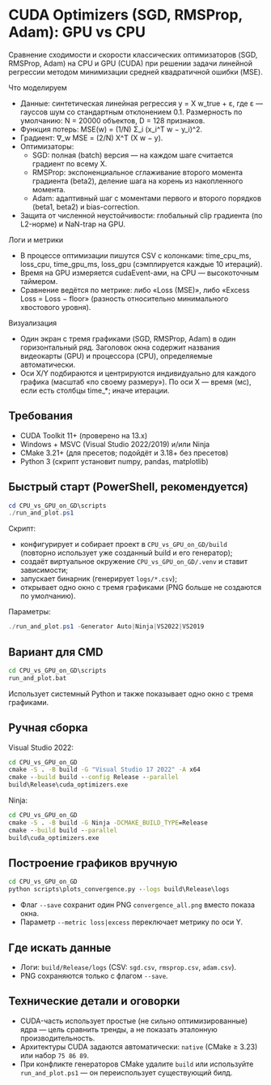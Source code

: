 # CUDA Optimizers (SGD, RMSProp, Adam): GPU vs CPU

Сравнение сходимости и скорости классических оптимизаторов (SGD, RMSProp, Adam) на CPU и GPU (CUDA) при решении задачи линейной регрессии методом минимизации средней квадратичной ошибки (MSE).

Что моделируем
- Данные: синтетическая линейная регрессия y = X w_true + ε, где ε — гауссов шум со стандартным отклонением 0.1. Размерность по умолчанию: N = 20000 объектов, D = 128 признаков.
- Функция потерь: MSE(w) = (1/N) Σ_i (x_i^T w − y_i)^2.
- Градиент: ∇_w MSE = (2/N) X^T (X w − y).
- Оптимизаторы:
  - SGD: полная (batch) версия — на каждом шаге считается градиент по всему X.
  - RMSProp: экспоненциальное сглаживание второго момента градиента (beta2), деление шага на корень из накопленного момента.
  - Adam: адаптивный шаг с моментами первого и второго порядков (beta1, beta2) и bias-correction.
- Защита от численной неустойчивости: глобальный clip градиента (по L2-норме) и NaN-trap на GPU.

Логи и метрики
- В процессе оптимизации пишутся CSV с колонками: time_cpu_ms, loss_cpu, time_gpu_ms, loss_gpu (сэмплируется каждые 10 итераций).
- Время на GPU измеряется cudaEvent-ами, на CPU — высокоточным таймером.
- Сравнение ведётся по метрике: либо «Loss (MSE)», либо «Excess Loss = Loss − floor» (разность относительно минимального хвостового уровня).

Визуализация
- Один экран с тремя графиками (SGD, RMSProp, Adam) в один горизонтальный ряд. Заголовок окна содержит названия видеокарты (GPU) и процессора (CPU), определяемые автоматически.
- Оси X/Y подбираются и центрируются индивидуально для каждого графика (масштаб «по своему размеру»). По оси X — время (мс), если есть столбцы time_*; иначе итерации.

## Требования
- CUDA Toolkit 11+ (проверено на 13.x)
- Windows + MSVC (Visual Studio 2022/2019) и/или Ninja
- CMake 3.21+ (для пресетов; подойдёт и 3.18+ без пресетов)
- Python 3 (скрипт установит numpy, pandas, matplotlib)

## Быстрый старт (PowerShell, рекомендуется)
```powershell
cd CPU_vs_GPU_on_GD\scripts
./run_and_plot.ps1
```
Скрипт:
- конфигурирует и собирает проект в `CPU_vs_GPU_on_GD/build` (повторно использует уже созданный build и его генератор);
- создаёт виртуальное окружение `CPU_vs_GPU_on_GD/.venv` и ставит зависимости;
- запускает бинарник (генерирует `logs/*.csv`);
- открывает одно окно с тремя графиками (PNG больше не создаются по умолчанию).

Параметры:
```powershell
./run_and_plot.ps1 -Generator Auto|Ninja|VS2022|VS2019
```

## Вариант для CMD
```bat
cd CPU_vs_GPU_on_GD\scripts
run_and_plot.bat
```
Использует системный Python и также показывает одно окно с тремя графиками.

## Ручная сборка
Visual Studio 2022:
```bat
cd CPU_vs_GPU_on_GD
cmake -S . -B build -G "Visual Studio 17 2022" -A x64
cmake --build build --config Release --parallel
build\Release\cuda_optimizers.exe
```
Ninja:
```bat
cd CPU_vs_GPU_on_GD
cmake -S . -B build -G Ninja -DCMAKE_BUILD_TYPE=Release
cmake --build build --parallel
build\cuda_optimizers.exe
```

## Построение графиков вручную
```bat
cd CPU_vs_GPU_on_GD
python scripts\plots_convergence.py --logs build\Release\logs
```
- Флаг `--save` сохранит один PNG `convergence_all.png` вместо показа окна.
- Параметр `--metric loss|excess` переключает метрику по оси Y.

## Где искать данные
- Логи: `build/Release/logs` (CSV: `sgd.csv`, `rmsprop.csv`, `adam.csv`).
- PNG сохраняются только с флагом `--save`.

## Технические детали и оговорки
- CUDA-часть использует простые (не сильно оптимизированные) ядра — цель сравнить тренды, а не показать эталонную производительность.
- Архитектуры CUDA задаются автоматически: `native` (CMake ≥ 3.23) или набор `75 86 89`.
- При конфликте генераторов CMake удалите `build` или используйте `run_and_plot.ps1` — он переиспользует существующий билд.
